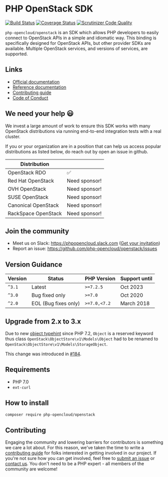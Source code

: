 # PHP OpenStack SDK

[![Build Status](https://travis-ci.org/php-opencloud/openstack.svg?branch=master)](https://travis-ci.org/php-opencloud/openstack)
[![Coverage Status](https://coveralls.io/repos/github/php-opencloud/openstack/badge.svg?branch=master)](https://coveralls.io/github/php-opencloud/openstack?branch=master)
[![Scrutinizer Code Quality](https://scrutinizer-ci.com/g/php-opencloud/openstack/badges/quality-score.png?b=master)](https://scrutinizer-ci.com/g/php-opencloud/openstack/?branch=master)

`php-opencloud/openstack` is an SDK which allows PHP developers to easily connect to OpenStack APIs in a simple and 
idiomatic way. This binding is specifically designed for OpenStack APIs, but other provider SDKs are available. Multiple 
OpenStack services, and versions of services, are supported.
 
## Links

* [Official documentation](https://php-openstack-sdk.readthedocs.io/en/latest/)
* [Reference documentation](http://refdocs.os.php-opencloud.com)
* [Contributing guide](/CONTRIBUTING.md)
* [Code of Conduct](/CODE_OF_CONDUCT.md)


## We need your help :smiley: 

We invest a large amount of work to ensure this SDK works with many OpenStack distributions via running end-to-end 
integration tests with a real cluster.

If you or your organization are in a position that can help us access popular distributions as listed below, do reach 
out by open an issue in github.

| Distribution        |                         |
|---------------------|-------------------------|
|OpenStack RDO        | :white_check_mark:      |
|Red Hat OpenStack    | Need sponsor!    |
|OVH OpenStack        | Need sponsor!    |
|SUSE OpenStack       | Need sponsor!    |
|Canonical OpenStack  | Need sponsor!    |
|RackSpace OpenStack  | Need sponsor!    |

## Join the community
   
- Meet us on Slack: https://phpopencloud.slack.com ([Get your invitation](https://launchpass.com/phpopencloud))
- Report an issue: https://github.com/php-opencloud/openstack/issues

## Version Guidance

| Version   | Status                      | PHP Version   | Support until           |
| --------- | --------------------------- | ------------- | ----------------------- |
| `^3.1`    | Latest                      | `>=7.2.5`     | Oct 2023                |
| `^3.0`    | Bug fixed only              | `>=7.0`       | Oct 2020                |
| `^2.0`    | EOL (Bug fixes only)        | `>=7.0,<7.2`  | March 2018              |


## Upgrade from 2.x to 3.x

Due to new [object typehint](https://wiki.php.net/rfc/object-typehint) since PHP 7.2, `Object` is a reserved keyword 
thus class `OpenStack\ObjectStore\v1\Models\Object` had to be renamed to 
`OpenStack\ObjectStore\v1\Models\StorageObject`. 

This change was introduced in [#184](https://github.com/php-opencloud/openstack/pull/184).

## Requirements

* PHP 7.0
* `ext-curl`

## How to install

```bash
composer require php-opencloud/openstack
```

## Contributing

Engaging the community and lowering barriers for contributors is something we care a lot about. For this reason, we've 
taken the time to write a [contributing guide](CONTRIBUTING.md) for folks interested in getting involved in our project. 
If you're not sure how you can get involved, feel free to 
[submit an issue](https://github.com/php-opencloud/openstack/issues/new) or 
[contact us](https://developer.rackspace.com/support/). You don't need to be a PHP expert - all members of the 
community are welcome!